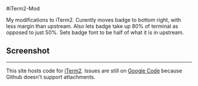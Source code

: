 #iTerm2-Mod

My modifications to iTerm2.
Curently moves badge to bottom right, with less margin than upstream.
Also lets badge take up 80% of terminal as opposed to just 50%.
Sets badge font to be half of what it is in upstream.

## Screenshot

----
This site hosts code for <a href="http://iterm2.com">iTerm2</a>. Issues are still on <a href="http://iterm2.com/bugs">Google Code</a> because Github doesn't support attachments.

